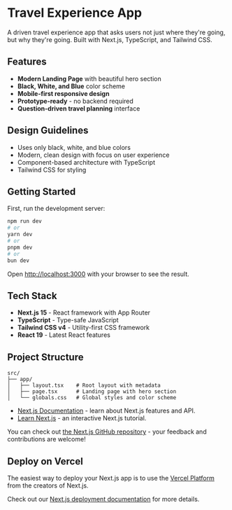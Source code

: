# Travel Experience App

A driven travel experience app that asks users not just where they're going, but why they're going. Built with Next.js, TypeScript, and Tailwind CSS.

## Features

- **Modern Landing Page** with beautiful hero section
- **Black, White, and Blue** color scheme
- **Mobile-first responsive design**
- **Prototype-ready** - no backend required
- **Question-driven travel planning** interface

## Design Guidelines

- Uses only black, white, and blue colors
- Modern, clean design with focus on user experience
- Component-based architecture with TypeScript
- Tailwind CSS for styling

## Getting Started

First, run the development server:

```bash
npm run dev
# or
yarn dev
# or
pnpm dev
# or
bun dev
```

Open [http://localhost:3000](http://localhost:3000) with your browser to see the result.

## Tech Stack

- **Next.js 15** - React framework with App Router
- **TypeScript** - Type-safe JavaScript
- **Tailwind CSS v4** - Utility-first CSS framework
- **React 19** - Latest React features

## Project Structure

```
src/
├── app/
│   ├── layout.tsx    # Root layout with metadata
│   ├── page.tsx      # Landing page with hero section
│   └── globals.css   # Global styles and color scheme
```

- [Next.js Documentation](https://nextjs.org/docs) - learn about Next.js features and API.
- [Learn Next.js](https://nextjs.org/learn) - an interactive Next.js tutorial.

You can check out [the Next.js GitHub repository](https://github.com/vercel/next.js) - your feedback and contributions are welcome!

## Deploy on Vercel

The easiest way to deploy your Next.js app is to use the [Vercel Platform](https://vercel.com/new?utm_medium=default-template&filter=next.js&utm_source=create-next-app&utm_campaign=create-next-app-readme) from the creators of Next.js.

Check out our [Next.js deployment documentation](https://nextjs.org/docs/app/building-your-application/deploying) for more details.
